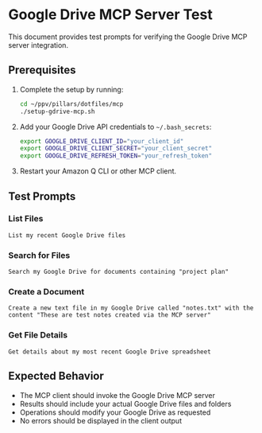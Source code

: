 # Google Drive MCP Server Test

This document provides test prompts for verifying the Google Drive MCP server integration.

## Prerequisites

1. Complete the setup by running:
   ```bash
   cd ~/ppv/pillars/dotfiles/mcp
   ./setup-gdrive-mcp.sh
   ```

2. Add your Google Drive API credentials to `~/.bash_secrets`:
   ```bash
   export GOOGLE_DRIVE_CLIENT_ID="your_client_id"
   export GOOGLE_DRIVE_CLIENT_SECRET="your_client_secret"
   export GOOGLE_DRIVE_REFRESH_TOKEN="your_refresh_token"
   ```

3. Restart your Amazon Q CLI or other MCP client.

## Test Prompts

### List Files

```
List my recent Google Drive files
```

### Search for Files

```
Search my Google Drive for documents containing "project plan"
```

### Create a Document

```
Create a new text file in my Google Drive called "notes.txt" with the content "These are test notes created via the MCP server"
```

### Get File Details

```
Get details about my most recent Google Drive spreadsheet
```

## Expected Behavior

- The MCP client should invoke the Google Drive MCP server
- Results should include your actual Google Drive files and folders
- Operations should modify your Google Drive as requested
- No errors should be displayed in the client output
